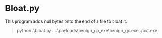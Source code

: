 # Bloat.py

This program adds null bytes onto the end of a file to bloat it. 

> python .\bloat.py ..\..\payloads\benign_go_exe\benign_go.exe ./out.exe